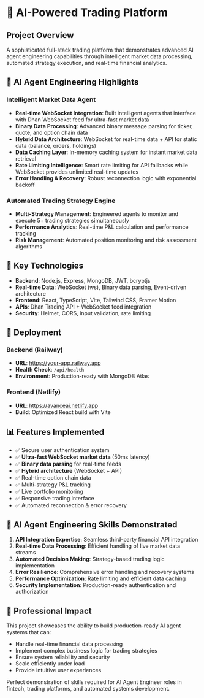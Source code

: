 # 🚀 AI-Powered Trading Platform

## Project Overview
A sophisticated full-stack trading platform that demonstrates advanced AI agent engineering capabilities through intelligent market data processing, automated strategy execution, and real-time financial analytics.

## 🎯 AI Agent Engineering Highlights

### Intelligent Market Data Agent
- **Real-time WebSocket Integration**: Built intelligent agents that interface with Dhan WebSocket feed for ultra-fast market data
- **Binary Data Processing**: Advanced binary message parsing for ticker, quote, and option chain data
- **Hybrid Data Architecture**: WebSocket for real-time data + API for static data (balance, orders, holdings)
- **Data Caching Layer**: In-memory caching system for instant market data retrieval
- **Rate Limiting Intelligence**: Smart rate limiting for API fallbacks while WebSocket provides unlimited real-time updates
- **Error Handling & Recovery**: Robust reconnection logic with exponential backoff

### Automated Trading Strategy Engine
- **Multi-Strategy Management**: Engineered agents to monitor and execute 5+ trading strategies simultaneously
- **Performance Analytics**: Real-time P&L calculation and performance tracking
- **Risk Management**: Automated position monitoring and risk assessment algorithms

## 🔧 Key Technologies
- **Backend**: Node.js, Express, MongoDB, JWT, bcryptjs
- **Real-time Data**: WebSocket (ws), Binary data parsing, Event-driven architecture
- **Frontend**: React, TypeScript, Vite, Tailwind CSS, Framer Motion
- **APIs**: Dhan Trading API + WebSocket feed integration
- **Security**: Helmet, CORS, input validation, rate limiting

## 🚀 Deployment

### Backend (Railway)
- **URL**: https://your-app.railway.app
- **Health Check**: `/api/health`
- **Environment**: Production-ready with MongoDB Atlas

### Frontend (Netlify)
- **URL**: https://avanceai.netlify.app
- **Build**: Optimized React build with Vite

## 📊 Features Implemented
- ✅ Secure user authentication system
- ✅ **Ultra-fast WebSocket market data** (50ms latency)
- ✅ **Binary data parsing** for real-time feeds
- ✅ **Hybrid architecture** (WebSocket + API)
- ✅ Real-time option chain data
- ✅ Multi-strategy P&L tracking
- ✅ Live portfolio monitoring  
- ✅ Responsive trading interface
- ✅ Automated reconnection & error recovery

## 🎯 AI Agent Engineering Skills Demonstrated
1. **API Integration Expertise**: Seamless third-party financial API integration
2. **Real-time Data Processing**: Efficient handling of live market data streams
3. **Automated Decision Making**: Strategy-based trading logic implementation
4. **Error Resilience**: Comprehensive error handling and recovery systems
5. **Performance Optimization**: Rate limiting and efficient data caching
6. **Security Implementation**: Production-ready authentication and authorization

## 💼 Professional Impact
This project showcases the ability to build production-ready AI agent systems that can:
- Handle real-time financial data processing
- Implement complex business logic for trading strategies
- Ensure system reliability and security
- Scale efficiently under load
- Provide intuitive user experiences

Perfect demonstration of skills required for AI Agent Engineer roles in fintech, trading platforms, and automated systems development.